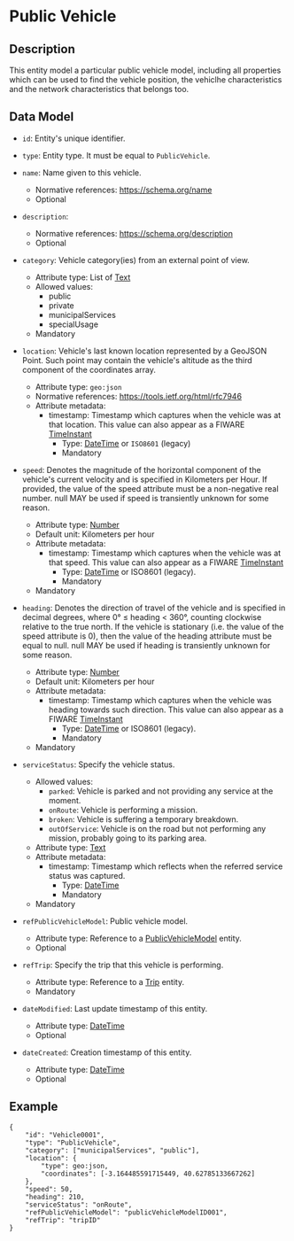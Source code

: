 # Public Vehicle

## Description

This entity model a particular public vehicle model, including all properties which can be used to find the vehicle position, the vehiclhe characteristics and the network characteristics that belongs too.

## Data Model

- ```id```: Entity's unique identifier.

- ```type```: Entity type. It must be equal to ```PublicVehicle```.

- ```name```: Name given to this vehicle.
	- Normative references: https://schema.org/name
	- Optional

- ```description```:
	- Normative references: https://schema.org/description
	- Optional

- ```category```: Vehicle category(ies) from an external point of view.
	- Attribute type: List of [Text](https://schema.org/Text)
	- Allowed values:
		- public
		- private
		- municipalServices
		- specialUsage
	- Mandatory

- ```location```: Vehicle's last known location represented by a GeoJSON Point. Such point may contain the vehicle's altitude as the third component of the coordinates array.
	- Attribute type: ```geo:json```
	- Normative references: https://tools.ietf.org/html/rfc7946
	- Attribute metadata:
		- timestamp: Timestamp which captures when the vehicle was at that location. This value can also appear as a FIWARE [TimeInstant](https://github.com/telefonicaid/iotagent-node-lib/blob/develop/README.md#TimeInstant)
			- Type: [DateTime](http://schema.org/DateTime) or ```ISO8601``` (legacy)
			- Mandatory

- ```speed```: Denotes the magnitude of the horizontal component of the vehicle's current velocity and is specified in Kilometers per Hour. If provided, the value of the speed attribute must be a non-negative real number. null MAY be used if speed is transiently unknown for some reason.
	- Attribute type: [Number](https://schema.org/Number)
	- Default unit: Kilometers per hour
	- Attribute metadata:
		- timestamp: Timestamp which captures when the vehicle was at that speed. This value can also appear as a FIWARE [TimeInstant](https://github.com/telefonicaid/iotagent-node-lib/blob/develop/README.md#TimeInstant)
			- Type: [DateTime](http://schema.org/DateTime) or ISO8601 (legacy).
			- Mandatory
	- Mandatory

- ```heading```: Denotes the direction of travel of the vehicle and is specified in decimal degrees, where 0° ≤ heading < 360°, counting clockwise relative to the true north. If the vehicle is stationary (i.e. the value of the speed attribute is 0), then the value of the heading attribute must be equal to null. null MAY be used if heading is transiently unknown for some reason.
	- Attribute type: [Number](https://schema.org/Number)
	- Default unit: Kilometers per hour
	- Attribute metadata:
		- timestamp: Timestamp which captures when the vehicle was heading towards such direction. This value can also appear as a FIWARE [TimeInstant](https://github.com/telefonicaid/iotagent-node-lib/blob/develop/README.md#TimeInstant)
			- Type: [DateTime](http://schema.org/DateTime) or ISO8601 (legacy).
			- Mandatory
	- Mandatory


- ```serviceStatus```: Specify the vehicle status.
	- Allowed values:
		- ```parked```: Vehicle is parked and not providing any service at the moment.
		- ```onRoute```: Vehicle is performing a mission.
		- ```broken```: Vehicle is suffering a temporary breakdown.
		- ```outOfService```: Vehicle is on the road but not performing any mission, probably going to its parking area.
	- Attribute type: [Text](https://schema.org/Text)
	- Attribute metadata:
		- timestamp: Timestamp which reflects when the referred service status was captured.
			- Type: [DateTime](http://schema.org/DateTime)
			- Mandatory
	- Mandatory

- ```refPublicVehicleModel```: Public vehicle model.
	- Attribute type: Reference to a [PublicVehicleModel](https://github.com/ftcardoso/dataModels/blob/public_transportation_2/Transportation/PublicTransportVehiclePositioning/PublicVehicleModel/doc/spec.md) entity.
	- Optional

- ```refTrip```: Specify the trip that this vehicle is performing.
	- Attribute type: Reference to a [Trip](https://github.com/ftcardoso/dataModels/blob/public_transportation_2/Transportation/PublicTransportTrip/Trip/doc/spec.md) entity.
	- Mandatory

- ```dateModified```: Last update timestamp of this entity.
	- Attribute type: [DateTime](http://schema.org/DateTime)
	- Optional

- ```dateCreated```: Creation timestamp of this entity.
	- Attribute type: [DateTime](http://schema.org/DateTime)
	- Optional

## Example

```
{
    "id": "Vehicle0001",
    "type": "PublicVehicle",
    "category": ["municipalServices", "public"],
    "location": {
    	"type": geo:json,
        "coordinates": [-3.164485591715449, 40.62785133667262]
    },
    "speed": 50,
    "heading": 210,
    "serviceStatus": "onRoute",
    "refPublicVehicleModel": "publicVehicleModelID001",
    "refTrip": "tripID"
}
```
